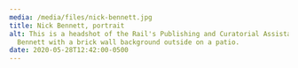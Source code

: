 ```yaml
---
media: /media/files/nick-bennett.jpg
title: Nick Bennett, portrait
alt: This is a headshot of the Rail's Publishing and Curatorial Assistant, Nick
  Bennett with a brick wall background outside on a patio.
date: 2020-05-28T12:42:00-0500
---
```


